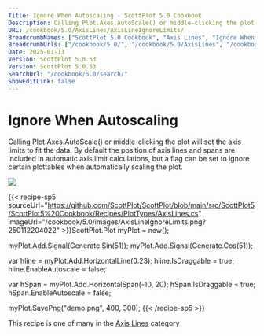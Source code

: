 ```yaml
---
Title: Ignore When Autoscaling - ScottPlot 5.0 Cookbook
Description: Calling Plot.Axes.AutoScale() or middle-clicking the plot will set the axis limits to fit the data. By default the position of axis lines and spans are included in automatic axis limit calculations, but a flag can be set to ignore certain plottables when automatically scaling the plot.
URL: /cookbook/5.0/AxisLines/AxisLineIgnoreLimits/
BreadcrumbNames: ["ScottPlot 5.0 Cookbook", "Axis Lines", "Ignore When Autoscaling"]
BreadcrumbUrls: ["/cookbook/5.0/", "/cookbook/5.0/AxisLines", "/cookbook/5.0/AxisLines/AxisLineIgnoreLimits"]
Date: 2025-01-13
Version: ScottPlot 5.0.53
Version: ScottPlot 5.0.53
SearchUrl: "/cookbook/5.0/search/"
ShowEditLink: false
---
```



<div class='d-flex align-items-center mt-5'>
<h1 class='me-2 text-dark my-0 border-0'>Ignore When Autoscaling</h1>
</div>

Calling Plot.Axes.AutoScale() or middle-clicking the plot will set the axis limits to fit the data. By default the position of axis lines and spans are included in automatic axis limit calculations, but a flag can be set to ignore certain plottables when automatically scaling the plot.

[![](/cookbook/5.0/images/AxisLineIgnoreLimits.png?250112204022)](/cookbook/5.0/images/AxisLineIgnoreLimits.png?250112204022)

{{< recipe-sp5 sourceUrl="https://github.com/ScottPlot/ScottPlot/blob/main/src/ScottPlot5/ScottPlot5%20Cookbook/Recipes/PlotTypes/AxisLines.cs" imageUrl="/cookbook/5.0/images/AxisLineIgnoreLimits.png?250112204022" >}}ScottPlot.Plot myPlot = new();

myPlot.Add.Signal(Generate.Sin(51));
myPlot.Add.Signal(Generate.Cos(51));

var hline = myPlot.Add.HorizontalLine(0.23);
hline.IsDraggable = true;
hline.EnableAutoscale = false;

var hSpan = myPlot.Add.HorizontalSpan(-10, 20);
hSpan.IsDraggable = true;
hSpan.EnableAutoscale = false;

myPlot.SavePng("demo.png", 400, 300);
{{< /recipe-sp5 >}}

<div class='my-5 text-center'>This recipe is one of many in the <a href='/cookbook/5.0/AxisLines'>Axis Lines</a> category</div>


